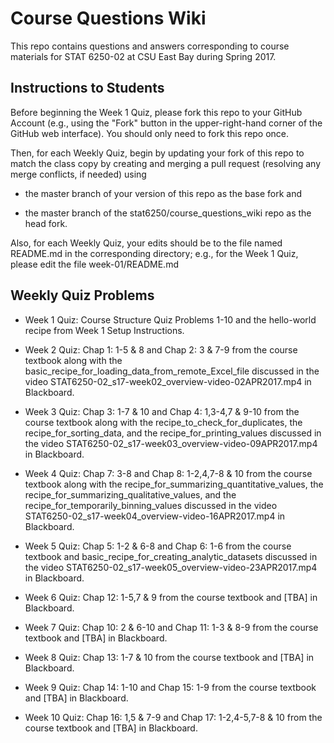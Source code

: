 # Course Questions Wiki

This repo contains questions and answers corresponding to course materials for STAT 6250-02 at CSU East Bay during Spring 2017.

## Instructions to Students

Before beginning the Week 1 Quiz, please fork this repo to your GitHub Account (e.g., using the "Fork" button in the upper-right-hand corner of the GitHub web interface). You should only need to fork this repo once.

Then, for each Weekly Quiz, begin by updating your fork of this repo to match the class copy by creating and merging a pull request (resolving any merge conflicts, if needed) using

- the master branch of your version of this repo as the base fork and

- the master branch of the stat6250/course_questions_wiki repo as the head fork.

Also, for each Weekly Quiz, your edits should be to the file named README.md in the corresponding directory; e.g., for the Week 1 Quiz, please edit the file week-01/README.md

## Weekly Quiz Problems

- Week 1 Quiz: Course Structure Quiz Problems 1-10 and the hello-world recipe from Week 1 Setup Instructions.

- Week 2 Quiz: Chap 1: 1-5 & 8 and Chap 2: 3 & 7-9 from the course textbook along with the basic_recipe_for_loading_data_from_remote_Excel_file discussed in the video STAT6250-02_s17-week02_overview-video-02APR2017.mp4 in Blackboard.

- Week 3 Quiz: Chap 3: 1-7 & 10 and Chap 4: 1,3-4,7 & 9-10 from the course textbook along with the recipe_to_check_for_duplicates, the recipe_for_sorting_data, and the recipe_for_printing_values discussed in the video STAT6250-02_s17-week03_overview-video-09APR2017.mp4 in Blackboard.

- Week 4 Quiz: Chap 7: 3-8 and Chap 8: 1-2,4,7-8 & 10 from the course textbook along with the recipe_for_summarizing_quantitative_values, the recipe_for_summarizing_qualitative_values, and the recipe_for_temporarily_binning_values discussed in the video STAT6250-02_s17-week04_overview-video-16APR2017.mp4 in Blackboard.

- Week 5 Quiz: Chap 5: 1-2 & 6-8 and Chap 6: 1-6 from the course textbook and basic_recipe_for_creating_analytic_datasets discussed in the video STAT6250-02_s17-week05_overview-video-23APR2017.mp4 in Blackboard.

- Week 6 Quiz: Chap 12: 1-5,7 & 9 from the course textbook and [TBA] in Blackboard.

- Week 7 Quiz: Chap 10: 2 & 6-10 and Chap 11: 1-3 & 8-9 from the course textbook and [TBA] in Blackboard.

- Week 8 Quiz: Chap 13: 1-7 & 10 from the course textbook and [TBA] in Blackboard.

- Week 9 Quiz: Chap 14: 1-10 and Chap 15: 1-9 from the course textbook and [TBA] in Blackboard.

- Week 10 Quiz: Chap 16: 1,5 & 7-9 and Chap 17: 1-2,4-5,7-8 & 10 from the course textbook and [TBA] in Blackboard.
